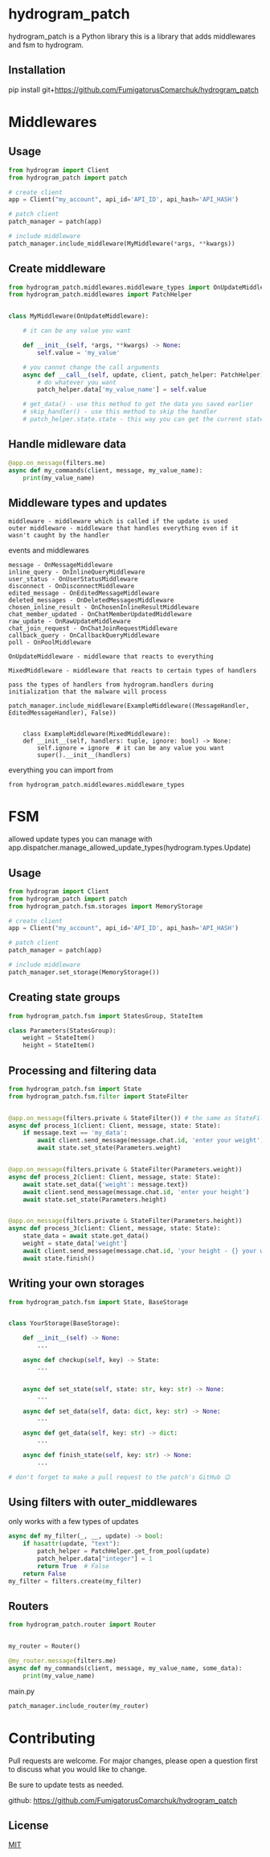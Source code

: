 # hydrogram_patch

hydrogram_patch is a Python library this is a library that adds middlewares and fsm to hydrogram.

## Installation

pip install git+https://github.com/FumigatorusComarchuk/hydrogram_patch

# Middlewares

## Usage

```python
from hydrogram import Client
from hydrogram_patch import patch

# create client
app = Client("my_account", api_id='API_ID', api_hash='API_HASH')

# patch client
patch_manager = patch(app)

# include middleware
patch_manager.include_middleware(MyMiddleware(*args, **kwargs))

```

## Create middleware

```python
from hydrogram_patch.middlewares.middleware_types import OnUpdateMiddleware
from hydrogram_patch.middlewares import PatchHelper


class MyMiddleware(OnUpdateMiddleware):

    # it can be any value you want

    def __init__(self, *args, **kwargs) -> None:
        self.value = 'my_value'

    # you cannot change the call arguments
    async def __call__(self, update, client, patch_helper: PatchHelper):
        # do whatever you want
        patch_helper.data['my_value_name'] = self.value

    # get_data() - use this method to get the data you saved earlier
    # skip_handler() - use this method to skip the handler
    # patch_helper.state.state - this way you can get the current state
```


## Handle midleware data

```python
@app.on_message(filters.me)
async def my_commands(client, message, my_value_name):
    print(my_value_name)
```
## Middleware types and updates
```text
middleware - middleware which is called if the update is used
outer middleware - middleware that handles everything even if it wasn't caught by the handler
```
events and middlewares
```text
message - OnMessageMiddleware
inline_query - OnInlineQueryMiddleware
user_status - OnUserStatusMiddleware
disconnect - OnDisconnectMiddleware
edited_message - OnEditedMessageMiddleware
deleted_messages - OnDeletedMessagesMiddleware
chosen_inline_result - OnChosenInlineResultMiddleware
chat_member_updated - OnChatMemberUpdatedMiddleware
raw_update - OnRawUpdateMiddleware
chat_join_request - OnChatJoinRequestMiddleware
callback_query - OnCallbackQueryMiddleware
poll - OnPoolMiddleware

OnUpdateMiddleware - middleware that reacts to everything

MixedMiddleware - middleware that reacts to certain types of handlers

pass the types of handlers from hydrogram.handlers during initialization that the malware will process

patch_manager.include_middleware(ExampleMiddleware((MessageHandler, EditedMessageHandler), False))


    class ExampleMiddleware(MixedMiddleware):
    def __init__(self, handlers: tuple, ignore: bool) -> None:
        self.ignore = ignore  # it can be any value you want
        super().__init__(handlers)
```
everything you can import from
```text
from hydrogram_patch.middlewares.middleware_types
```

# FSM
allowed update types you can manage with
app.dispatcher.manage_allowed_update_types(hydrogram.types.Update)
## Usage

```python
from hydrogram import Client
from hydrogram_patch import patch
from hydrogram_patch.fsm.storages import MemoryStorage

# create client
app = Client("my_account", api_id='API_ID', api_hash='API_HASH')

# patch client
patch_manager = patch(app)

# include middleware
patch_manager.set_storage(MemoryStorage())

```

## Creating state groups

```python
from hydrogram_patch.fsm import StatesGroup, StateItem

class Parameters(StatesGroup):
    weight = StateItem()
    height = StateItem()
```
## Processing and filtering data

```python
from hydrogram_patch.fsm import State
from hydrogram_patch.fsm.filter import StateFilter


@app.on_message(filters.private & StateFilter()) # the same as StateFilter("*"), catches all states
async def process_1(client: Client, message, state: State):
    if message.text == 'my_data':
        await client.send_message(message.chat.id, 'enter your weight')
        await state.set_state(Parameters.weight)


@app.on_message(filters.private & StateFilter(Parameters.weight))
async def process_2(client: Client, message, state: State):
    await state.set_data({'weight': message.text})
    await client.send_message(message.chat.id, 'enter your height')
    await state.set_state(Parameters.height)


@app.on_message(filters.private & StateFilter(Parameters.height))
async def process_3(client: Client, message, state: State):
    state_data = await state.get_data()
    weight = state_data['weight']
    await client.send_message(message.chat.id, 'your height - {} your weight - {}'.format(message.text, weight))
    await state.finish()
```
## Writing your own storages
```python
from hydrogram_patch.fsm import State, BaseStorage


class YourStorage(BaseStorage):

    def __init__(self) -> None:
        ...

    async def checkup(self, key) -> State:
        ...


    async def set_state(self, state: str, key: str) -> None:
        ...

    async def set_data(self, data: dict, key: str) -> None:
        ...

    async def get_data(self, key: str) -> dict:
        ...

    async def finish_state(self, key: str) -> None:
        ...

# don't forget to make a pull request to the patch's GitHub 😉
```

## Using filters with outer_middlewares
only works with a few types of updates
```python
async def my_filter(_, __, update) -> bool:
    if hasattr(update, "text"):
        patch_helper = PatchHelper.get_from_pool(update)
        patch_helper.data["integer"] = 1
        return True  # False
    return False
my_filter = filters.create(my_filter)
```

## Routers

```python
from hydrogram_patch.router import Router


my_router = Router()

@my_router.message(filters.me)
async def my_commands(client, message, my_value_name, some_data):
    print(my_value_name)
```

main.py

```python
patch_manager.include_router(my_router)
```

# Contributing
Pull requests are welcome. For major changes, please open a question first to discuss what you would like to change.

Be sure to update tests as needed.


github: https://github.com/FumigatorusComarchuk/hydrogram_patch

## License
[MIT](https://choosealicense.com/licenses/mit/)
